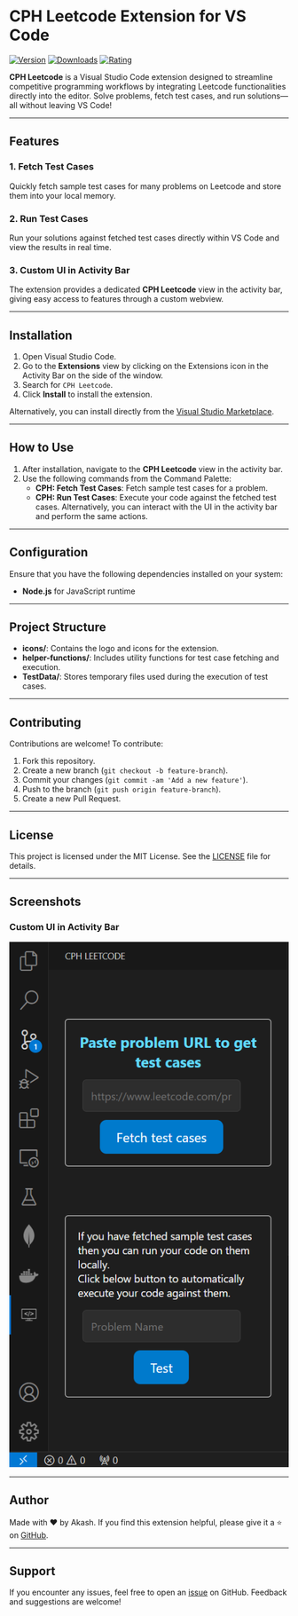 # CPH Leetcode Extension for VS Code

[![Version](https://vsmarketplacebadge.apphb.com/version/undefined_publisher.cph-lc.svg)](https://marketplace.visualstudio.com/items?itemName=undefined_publisher.cph-lc)
[![Downloads](https://vsmarketplacebadge.apphb.com/downloads/undefined_publisher.cph-lc.svg)](https://marketplace.visualstudio.com/items?itemName=undefined_publisher.cph-lc)
[![Rating](https://vsmarketplacebadge.apphb.com/rating-star/undefined_publisher.cph-lc.svg)](https://marketplace.visualstudio.com/items?itemName=undefined_publisher.cph-lc)

**CPH Leetcode** is a Visual Studio Code extension designed to streamline competitive programming workflows by integrating Leetcode functionalities directly into the editor. Solve problems, fetch test cases, and run solutions—all without leaving VS Code!

---

## Features

### 1. **Fetch Test Cases**
Quickly fetch sample test cases for many problems on Leetcode and store them into your local memory.

### 2. **Run Test Cases**
Run your solutions against fetched test cases directly within VS Code and view the results in real time.

### 3. **Custom UI in Activity Bar**
The extension provides a dedicated **CPH Leetcode** view in the activity bar, giving easy access to features through a custom webview.

---

## Installation

1. Open Visual Studio Code.
2. Go to the **Extensions** view by clicking on the Extensions icon in the Activity Bar on the side of the window.
3. Search for `CPH Leetcode`.
4. Click **Install** to install the extension.

Alternatively, you can install directly from the [Visual Studio Marketplace](https://marketplace.visualstudio.com/items?itemName=undefined_publisher.cph-lc).

---

## How to Use

1. After installation, navigate to the **CPH Leetcode** view in the activity bar.
2. Use the following commands from the Command Palette:
   - **CPH: Fetch Test Cases**: Fetch sample test cases for a problem.
   - **CPH: Run Test Cases**: Execute your code against the fetched test cases.
Alternatively, you can interact with the UI in the activity bar and perform the same actions.

---

## Configuration

Ensure that you have the following dependencies installed on your system:
- **Node.js** for JavaScript runtime

---

## Project Structure

- **icons/**: Contains the logo and icons for the extension.
- **helper-functions/**: Includes utility functions for test case fetching and execution.
- **TestData/**: Stores temporary files used during the execution of test cases.

---

## Contributing

Contributions are welcome! To contribute:
1. Fork this repository.
2. Create a new branch (`git checkout -b feature-branch`).
3. Commit your changes (`git commit -am 'Add a new feature'`).
4. Push to the branch (`git push origin feature-branch`).
5. Create a new Pull Request.

---

## License

This project is licensed under the MIT License. See the [LICENSE](LICENSE) file for details.

---

## Screenshots

### Custom UI in Activity Bar
![Custom UI](https://github.com/akash-singh112/cph-leetcode/blob/main/images/UI.png)

---

## Author

Made with ❤️ by Akash. If you find this extension helpful, please give it a ⭐ on [GitHub](https://github.com/akash-singh112).

---

## Support

If you encounter any issues, feel free to open an [issue](https://github.com/akash-singh112/issues) on GitHub. Feedback and suggestions are welcome!